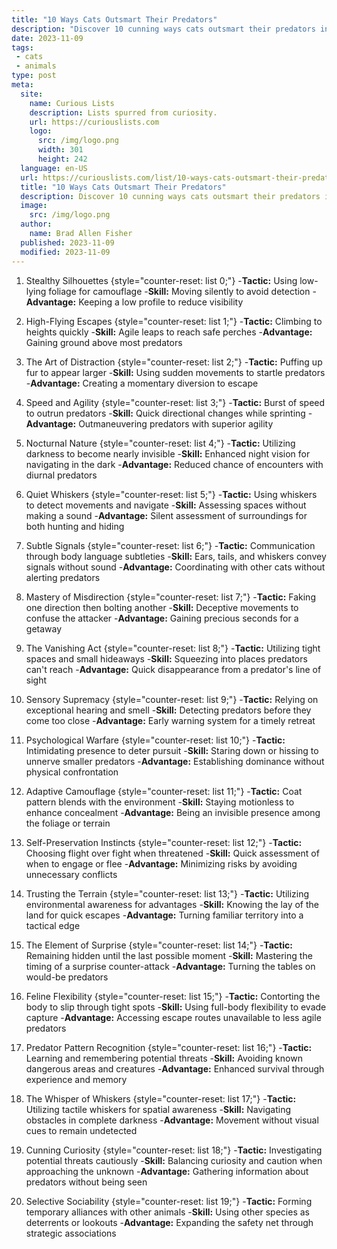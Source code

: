 ```yaml
---
title: "10 Ways Cats Outsmart Their Predators"
description: "Discover 10 cunning ways cats outsmart their predators in nature! From camouflage to agility, witness the curious tactics of these feline masters."
date: 2023-11-09
tags:
 - cats
 - animals
type: post
meta:
  site:
    name: Curious Lists
    description: Lists spurred from curiosity.
    url: https://curiouslists.com
    logo:
      src: /img/logo.png
      width: 301
      height: 242
  language: en-US
  url: https://curiouslists.com/list/10-ways-cats-outsmart-their-predators
  title: "10 Ways Cats Outsmart Their Predators"
  description: Discover 10 cunning ways cats outsmart their predators in nature! From camouflage to agility, witness the curious tactics of these feline masters.
  image:
    src: /img/logo.png
  author:
    name: Brad Allen Fisher
  published: 2023-11-09
  modified: 2023-11-09
---
```



1. Stealthy Silhouettes {style="counter-reset: list 0;"}
  -**Tactic:** Using low-lying foliage for camouflage
  -**Skill:** Moving silently to avoid detection
  -**Advantage:** Keeping a low profile to reduce visibility

2. High-Flying Escapes {style="counter-reset: list 1;"}
  -**Tactic:** Climbing to heights quickly
  -**Skill:** Agile leaps to reach safe perches
  -**Advantage:** Gaining ground above most predators

3. The Art of Distraction {style="counter-reset: list 2;"}
  -**Tactic:** Puffing up fur to appear larger
  -**Skill:** Using sudden movements to startle predators
  -**Advantage:** Creating a momentary diversion to escape

4. Speed and Agility {style="counter-reset: list 3;"}
  -**Tactic:** Burst of speed to outrun predators
  -**Skill:** Quick directional changes while sprinting
  -**Advantage:** Outmaneuvering predators with superior agility

5. Nocturnal Nature {style="counter-reset: list 4;"}
  -**Tactic:** Utilizing darkness to become nearly invisible
  -**Skill:** Enhanced night vision for navigating in the dark
  -**Advantage:** Reduced chance of encounters with diurnal predators

6. Quiet Whiskers {style="counter-reset: list 5;"}
  -**Tactic:** Using whiskers to detect movements and navigate
  -**Skill:** Assessing spaces without making a sound
  -**Advantage:** Silent assessment of surroundings for both hunting and hiding

7. Subtle Signals {style="counter-reset: list 6;"}
  -**Tactic:** Communication through body language subtleties
  -**Skill:** Ears, tails, and whiskers convey signals without sound
  -**Advantage:** Coordinating with other cats without alerting predators

8. Mastery of Misdirection {style="counter-reset: list 7;"}
  -**Tactic:** Faking one direction then bolting another
  -**Skill:** Deceptive movements to confuse the attacker
  -**Advantage:** Gaining precious seconds for a getaway

9. The Vanishing Act {style="counter-reset: list 8;"}
  -**Tactic:** Utilizing tight spaces and small hideaways
  -**Skill:** Squeezing into places predators can't reach
  -**Advantage:** Quick disappearance from a predator's line of sight

10. Sensory Supremacy {style="counter-reset: list 9;"}
  -**Tactic:** Relying on exceptional hearing and smell
  -**Skill:** Detecting predators before they come too close
  -**Advantage:** Early warning system for a timely retreat

11. Psychological Warfare {style="counter-reset: list 10;"}
  -**Tactic:** Intimidating presence to deter pursuit
  -**Skill:** Staring down or hissing to unnerve smaller predators
  -**Advantage:** Establishing dominance without physical confrontation

12. Adaptive Camouflage {style="counter-reset: list 11;"}
  -**Tactic:** Coat pattern blends with the environment
  -**Skill:** Staying motionless to enhance concealment
  -**Advantage:** Being an invisible presence among the foliage or terrain

13. Self-Preservation Instincts {style="counter-reset: list 12;"}
  -**Tactic:** Choosing flight over fight when threatened
  -**Skill:** Quick assessment of when to engage or flee
  -**Advantage:** Minimizing risks by avoiding unnecessary conflicts

14. Trusting the Terrain {style="counter-reset: list 13;"}
  -**Tactic:** Utilizing environmental awareness for advantages
  -**Skill:** Knowing the lay of the land for quick escapes
  -**Advantage:** Turning familiar territory into a tactical edge

15. The Element of Surprise {style="counter-reset: list 14;"}
  -**Tactic:** Remaining hidden until the last possible moment
  -**Skill:** Mastering the timing of a surprise counter-attack
  -**Advantage:** Turning the tables on would-be predators

16. Feline Flexibility {style="counter-reset: list 15;"}
  -**Tactic:** Contorting the body to slip through tight spots
  -**Skill:** Using full-body flexibility to evade capture
  -**Advantage:** Accessing escape routes unavailable to less agile predators

17. Predator Pattern Recognition {style="counter-reset: list 16;"}
  -**Tactic:** Learning and remembering potential threats
  -**Skill:** Avoiding known dangerous areas and creatures
  -**Advantage:** Enhanced survival through experience and memory

18. The Whisper of Whiskers {style="counter-reset: list 17;"}
  -**Tactic:** Utilizing tactile whiskers for spatial awareness
  -**Skill:** Navigating obstacles in complete darkness
  -**Advantage:** Movement without visual cues to remain undetected

19. Cunning Curiosity {style="counter-reset: list 18;"}
  -**Tactic:** Investigating potential threats cautiously
  -**Skill:** Balancing curiosity and caution when approaching the unknown
  -**Advantage:** Gathering information about predators without being seen

20. Selective Sociability {style="counter-reset: list 19;"}
  -**Tactic:** Forming temporary alliances with other animals
  -**Skill:** Using other species as deterrents or lookouts
  -**Advantage:** Expanding the safety net through strategic associations